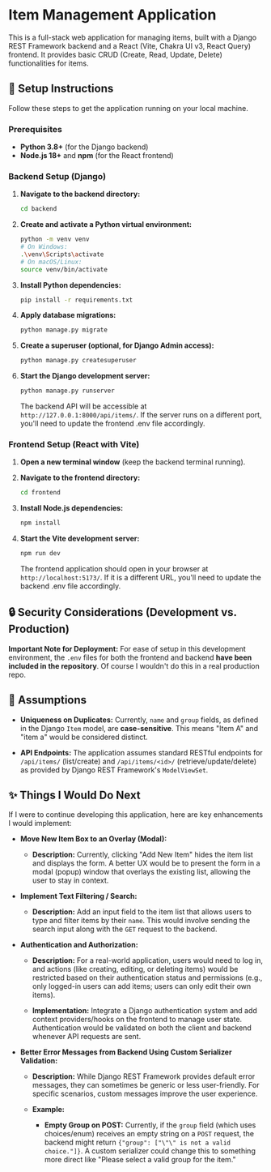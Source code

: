 # Item Management Application

This is a full-stack web application for managing items, built with a Django REST Framework backend and a React (Vite, Chakra UI v3, React Query) frontend. It provides basic CRUD (Create, Read, Update, Delete) functionalities for items.

## 🚀 Setup Instructions

Follow these steps to get the application running on your local machine.

### Prerequisites

* **Python 3.8+** (for the Django backend)
* **Node.js 18+** and **npm** (for the React frontend)

### Backend Setup (Django)

1.  **Navigate to the backend directory:**
    ```bash
    cd backend
    ```

2.  **Create and activate a Python virtual environment:**
    ```bash
    python -m venv venv
    # On Windows:
    .\venv\Scripts\activate
    # On macOS/Linux:
    source venv/bin/activate
    ```

3.  **Install Python dependencies:**
    ```bash
    pip install -r requirements.txt
    ```

4.  **Apply database migrations:**
    ```bash
    python manage.py migrate
    ```

5.  **Create a superuser (optional, for Django Admin access):**
    ```bash
    python manage.py createsuperuser
    ```

6.  **Start the Django development server:**
    ```bash
    python manage.py runserver
    ```
    The backend API will be accessible at `http://127.0.0.1:8000/api/items/`. If the server runs on a different port, you'll need to update the frontend .env file accordingly.

### Frontend Setup (React with Vite)

1.  **Open a new terminal window** (keep the backend terminal running).

2.  **Navigate to the frontend directory:**
    ```bash
    cd frontend
    ```

3.  **Install Node.js dependencies:**
    ```bash
    npm install
    ```

4.  **Start the Vite development server:**
    ```bash
    npm run dev
    ```
    The frontend application should open in your browser at `http://localhost:5173/`. If it is a different URL, you'll need to update the backend .env file accordingly.

## 🔒 Security Considerations (Development vs. Production)

**Important Note for Deployment:**
For ease of setup in this development environment, the `.env` files for both the frontend and backend **have been included in the repository**. Of course I wouldn't do this in a real production repo.

## 🧠 Assumptions

* **Uniqueness on Duplicates:** Currently, `name` and `group` fields, as defined in the Django `Item` model, are **case-sensitive**. This means "Item A" and "item a" would be considered distinct.

* **API Endpoints:** The application assumes standard RESTful endpoints for `/api/items/` (list/create) and `/api/items/<id>/` (retrieve/update/delete) as provided by Django REST Framework's `ModelViewSet`.

## ✨ Things I Would Do Next

If I were to continue developing this application, here are key enhancements I would implement:

* **Move New Item Box to an Overlay (Modal):**

    * **Description:** Currently, clicking "Add New Item" hides the item list and displays the form. A better UX would be to present the form in a modal (popup) window that overlays the existing list, allowing the user to stay in context.

* **Implement Text Filtering / Search:**

    * **Description:** Add an input field to the item list that allows users to type and filter items by their `name`. This would involve sending the search input along with the `GET` request to the backend.

* **Authentication and Authorization:**

    * **Description:** For a real-world application, users would need to log in, and actions (like creating, editing, or deleting items) would be restricted based on their authentication status and permissions (e.g., only logged-in users can add items; users can only edit their own items).

    * **Implementation:** Integrate a Django authentication system and add context providers/hooks on the frontend to manage user state. Authentication would be validated on both the client and backend whenever API requests are sent.

* **Better Error Messages from Backend Using Custom Serializer Validation:**

    * **Description:** While Django REST Framework provides default error messages, they can sometimes be generic or less user-friendly. For specific scenarios, custom messages improve the user experience.

    * **Example:**

        * **Empty Group on POST:** Currently, if the `group` field (which uses choices/enum) receives an empty string on a `POST` request, the backend might return `{"group": ["\"\" is not a valid choice."]}`. A custom serializer could change this to something more direct like "Please select a valid group for the item."
